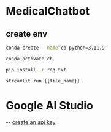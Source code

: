 # MedicalChatbot

## create env

```bash
conda create --name cb python=3.11.9
```

```bash
conda activate cb
```

```bash
pip install -r req.txt
```

```bash
streamlit run {{file_name}}
```

# Google AI Studio
-- [create an api key](https://aistudio.google.com/app/apikey)
